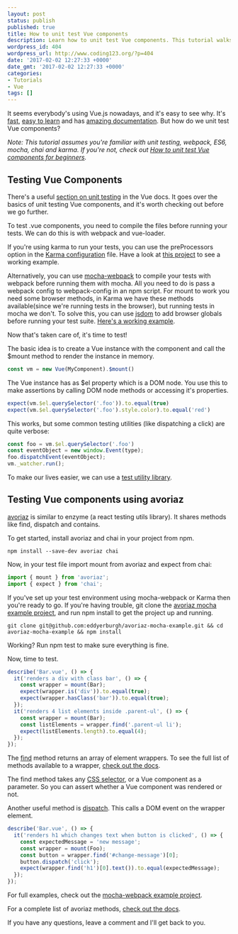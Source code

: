 ```yaml
---
layout: post
status: publish
published: true
title: How to unit test Vue components
description: Learn how to unit test Vue components. This tutorial walks you through how to set up a Vue test environment and how to write tests for Vue components.
wordpress_id: 404
wordpress_url: http://www.coding123.org/?p=404
date: '2017-02-02 12:27:33 +0000'
date_gmt: '2017-02-02 12:27:33 +0000'
categories:
- Tutorials
- Vue
tags: []
---
```

It seems everybody's using Vue.js nowadays, and it's easy to see why. It's <a href="https://vuejs.org/v2/guide/comparison.html#Performance-Profiles" target="_blank">fast</a>, <a href="https://medium.com/js-dojo/vue-js-is-easier-to-learn-than-jquery-abbbb9c12cf8" target="_blank">easy to learn</a> and has <a href="https://vuejs.org/v2/api/" target="_blank">amazing documentation</a>. But how do we unit test Vue components?

*Note: This tutorial assumes you're familiar with unit testing, webpack, ES6, mocha, chai and karma. If you're not, check out <a href="http://www.coding123.org/tutorials/unit-test-vue-components-beginners/" target="_blank">How to unit test Vue components for beginners</a>.*

## Testing Vue Components

There's a useful <a href="https://vuejs.org/v2/guide/unit-testing.html" target="_blank">section on unit testing</a> in the Vue docs. It goes over the basics of unit testing Vue components, and it's worth checking out before we go further.

To test .vue components, you need to compile the files before running your tests. We can do this is with webpack and vue-loader.

If you're using karma to run your tests, you can use the preProcessors option in the <a href="http://karma-runner.github.io/1.0/config/configuration-file.html">Karma configuration</a> file. Have a look at <a href="https://github.com/eddyerburgh/avoriaz-karma-mocha-example" target="_blank">this project</a> to see a working example.

Alternatively, you can use <a href="https://www.npmjs.com/package/mocha-webpack" target="_blank">mocha-webpack</a> to compile your tests with webpack before running them with mocha. All you need to do is pass a webpack config to webpack-config in an npm script. For mount to work you need some browser methods, in Karma we have these methods available(since we're running tests in the browser), but running tests in mocha we don't. To solve this, you can use <a href="https://www.npmjs.com/package/jsdom" target="_blank">jsdom</a> to add browser globals before running your test suite. <a href="https://github.com/eddyerburgh/avoriaz-mocha-example" target="_blank">Here's a working example</a>.

Now that's taken care of, it's time to test!

The basic idea is to create a Vue instance with the component and call the $mount method to render the instance in memory.

```js
const vm = new Vue(MyComponent).$mount()
```

The Vue instance has as $el property which is a DOM node. You use this to make assertions by calling DOM node methods or accessing it's properties.

```js
expect(vm.$el.querySelector('.foo')).to.equal(true)
expect(vm.$el.querySelector('.foo').style.color).to.equal('red')
```

This works, but some common testing utilities (like dispatching a click) are quite verbose:

```js
const foo = vm.$el.querySelector('.foo')
const eventObject = new window.Event(type);
foo.dispatchEvent(eventObject);
vm._watcher.run();
```

To make our lives easier, we can use a <a href="https://github.com/eddyerburgh/avoriaz" target="_blank">test utility library</a>.

## Testing Vue components using avoriaz

<a href="https://github.com/eddyerburgh/avoriaz" target="_blank">avoriaz</a> is similar to enzyme (a react testing utils library). It shares methods like find, dispatch and contains.

To get started, install avoriaz and chai in your project from npm.

```shell
npm install --save-dev avoriaz chai
```

Now, in your test file import mount from avoriaz and expect from chai:

```js
import { mount } from 'avoriaz';
import { expect } from 'chai';
```

If you've set up your test environment using mocha-webpack or Karma then you're ready to go. If you're having trouble, git clone the <a href="https://github.com/eddyerburgh/avoriaz-mocha-example" target="_blank">avoriaz mocha example project</a>, and run npm install to get the project up and running.

```shell
git clone git@github.com:eddyerburgh/avoriaz-mocha-example.git && cd avoriaz-mocha-example && npm install
```

Working? Run npm test to make sure everything is fine.

Now, time to test.

```js
describe('Bar.vue', () => {
  it('renders a div with class bar', () => {
    const wrapper = mount(Bar);
    expect(wrapper.is('div')).to.equal(true);
    expect(wrapper.hasClass('bar')).to.equal(true);
  });
  it('renders 4 list elements inside .parent-ul', () => {
    const wrapper = mount(Bar);
    const listElements = wrapper.find('.parent-ul li');
    expect(listElements.length).to.equal(4);
  });
});
```

The <a href="https://eddyerburgh.gitbooks.io/avoriaz/content/api/mount/find.html" target="_blank">find</a> method returns an array of element wrappers. To see the full list of methods available to a wrapper, <a href="https://eddyerburgh.gitbooks.io/avoriaz/content/api/mount/" target="_blank">check out the docs</a>.

The find method takes any <a href="https://eddyerburgh.gitbooks.io/avoriaz/content/api/selectors.html" target="_blank">CSS selector</a>, or a Vue component as a parameter. So you can assert whether a Vue component was rendered or not.

Another useful method is <a href="https://eddyerburgh.gitbooks.io/avoriaz/content/api/mount/dispatch.html" target="_blank">dispatch</a>. This calls a DOM event on the wrapper element.

```js
describe('Bar.vue', () => {
  it('renders h1 which changes text when button is clicked', () => {
    const expectedMessage = 'new message';
    const wrapper = mount(Foo);
    const button = wrapper.find('#change-message')[0];
    button.dispatch('click');
    expect(wrapper.find('h1')[0].text()).to.equal(expectedMessage);
  });
});
```

For full examples, check out the <a href="https://github.com/eddyerburgh/avoriaz-mocha-example" target="_blank">mocha-webpack example project</a>.

For a complete list of avoriaz methods, <a href="https://eddyerburgh.gitbooks.io/avoriaz/content/" target="_blank">check out the docs</a>.

If you have any questions, leave a comment and I'll get back to you.
